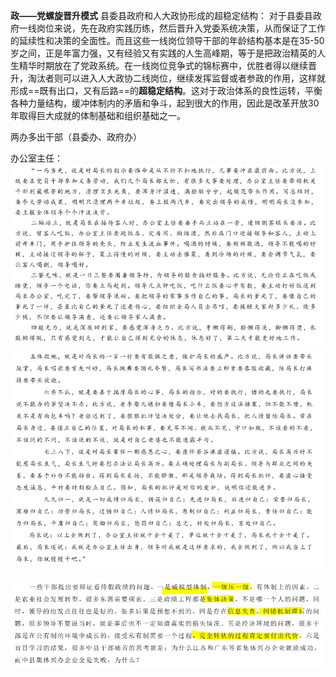 **政——党螺旋晋升模式**
县委县政府和人大政协形成的超稳定结构： 对于县委县政府一线岗位来说，先在政府实践历练，然后晋升入党委系统决策，从而保证了工作的延续性和决策的全面性。而且这些一线岗位领导干部的年龄结构基本是在35-50岁之间，正是年富力强，又有经验又有实践的人生高峰期，等于是把政治精英的人生精华时期放在了党政系统。在一线岗位竞争式的锦标赛中，优胜者得以继续晋升，淘汰者则可以进入人大政协二线岗位，继续发挥监督或者参政的作用，这样就形成==既有出口，又有后路==的**超稳定结构**。这对于政治体系的良性运转，平衡各种力量结构，缓冲体制内的矛盾和争斗，起到很大的作用，因此是改革开放30年取得巨大成就的体制基础和组织基础之一。

两办多出干部（县委办、政府办）

办公室主任：
![](image/2021-08-13-02-11-56.png)
![](image/2021-08-13-02-13-25.png)

![](image/2021-08-13-02-20-20.png)
